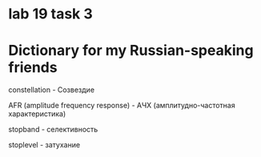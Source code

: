 # lab 19 task 3
# Dictionary for my Russian-speaking friends
constellation - Созвездие

AFR (amplitude frequency response) - АЧХ (амплитудно-частотная характеристика)

stopband - селективность

stoplevel - затухание
